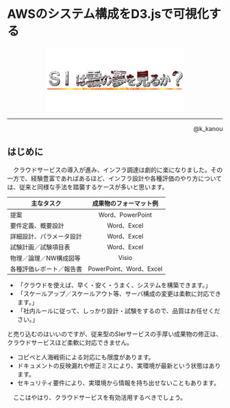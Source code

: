 # AWSのシステム構成をD3.jsで可視化する
<p align="center">
  <img src="logo.png">
</p>

---

<p align="right">
@k_kanou
</p>

## はじめに

　クラウドサービスの導入が進み、インフラ調達は劇的に楽になりました。その一方で、経験豊富であればあるほど、インフラ設計や各種評価のやり方については、従来と同様な手法を踏襲するケースが多いと思います。

| 主なタスク               | 成果物のフォーマット例  |
| ------------------------ |:-----------------------:|
| 提案                     | Word、PowerPoint         |
| 要件定義、概要設計       | Word、Excel             |
| 詳細設計、パラメータ設計 | Word、Excel             |
| 試験計画／試験項目表     | Word、Excel             |
| 物理／論理／NW構成図等   | Visio                   |
| 各種評価レポート／報告書 | PowerPoint、Word、Excel |

* 「クラウドを使えば、早く・安く・うまく、システムを構築できます。」
* 「スケールアップ／スケールアウト等、サーバ構成の変更は柔軟に対応できます。」
* 「社内ルールに従って、しっかり設計・試験をするので、品質はお任せください。」

と売り込むのはいいのですが、従来型のSIerサービスの手厚い成果物の修正は、クラウドサービスほど柔軟に対応できません。

* コピペと人海戦術による対応にも限度があります。
* ドキュメントの反映漏れや修正ミスにより、実環境が最新という状態はあります。
* セキュリティ要件により、実環境から情報を持ち出せないこともあります。

　ここはやはり、クラウドサービスを有効活用するべきでしょう。
